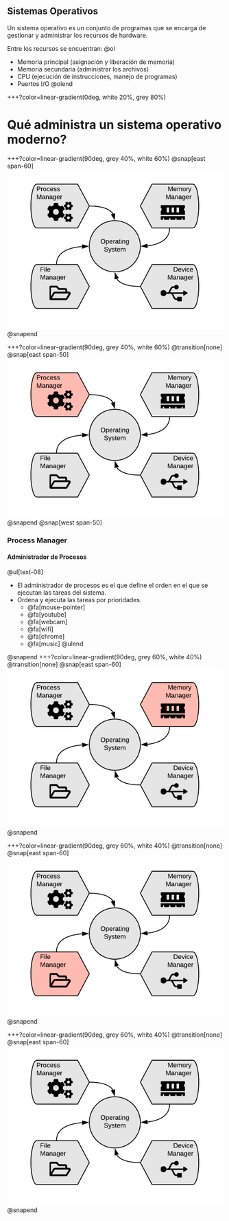 ## Sistemas Operativos

Un sistema operativo es un conjunto de programas que se encarga de gestionar y administrar los recursos de hardware.

Entre los recursos se encuentran:
@ol
* Memoria principal (asignación y liberación de memoria)
* Memoria secundaria (administrar los archivos)
* CPU (ejecución de instrucciones, manejo de programas)
* Puertos I/O
@olend

+++?color=linear-gradient(0deg, white 20%, grey 80%) 
# Qué administra un sistema operativo moderno?

+++?color=linear-gradient(90deg, grey 40%, white 60%)
@snap[east span-60]
![](assets/img/OS_AllManagers.png)
@snapend

+++?color=linear-gradient(90deg, grey 40%, white 60%)
@transition[none]
@snap[east span-50]
![](assets/img/OS_ProcessManager.png)
@snapend
@snap[west span-50]
### Process Manager
#### Administrador de Procesos
@ul[text-08]
* El administrador de procesos es el que define el orden en el que se ejecutan las tareas del sistema.
* Ordena y ejecuta las tareas por prioridades.
    * @fa[mouse-pointer]
    * @fa[youtube]
    * @fa[webcam]
    * @fa[wifi]
    * @fa[chrome]
    * @fa[music] 
@ulend

@snapend
+++?color=linear-gradient(90deg, grey 60%, white 40%)
@transition[none]
@snap[east span-60]
![](assets/img/OS_MemoryManager.png)
@snapend

+++?color=linear-gradient(90deg, grey 60%, white 40%)
@transition[none]
@snap[east span-60]
![](assets/img/OS_FileManager.png)
@snapend

+++?color=linear-gradient(90deg, grey 60%, white 40%)
@transition[none]
@snap[east span-60]
![](assets/img/OS_AllManagers.png)
@snapend